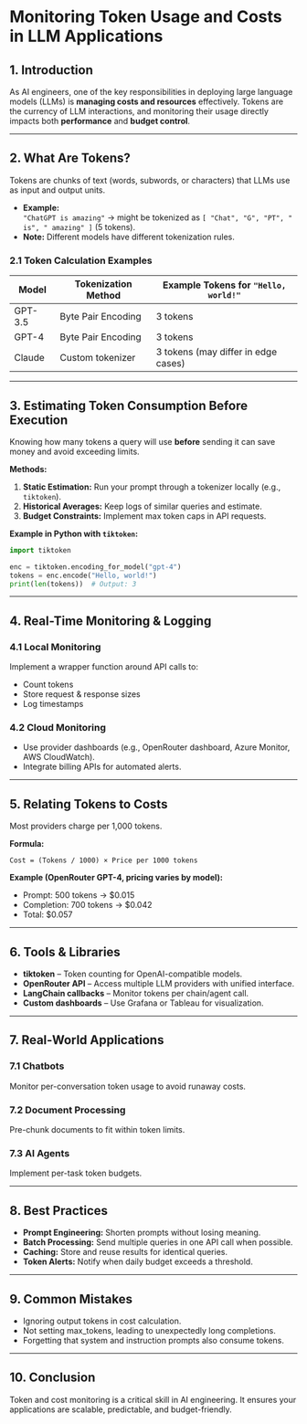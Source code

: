 # Monitoring Token Usage and Costs in LLM Applications

## 1. Introduction
As AI engineers, one of the key responsibilities in deploying large language models (LLMs) is **managing costs and resources** effectively. Tokens are the currency of LLM interactions, and monitoring their usage directly impacts both **performance** and **budget control**.

---

## 2. What Are Tokens?
Tokens are chunks of text (words, subwords, or characters) that LLMs use as input and output units.

- **Example:**  
  `"ChatGPT is amazing"` → might be tokenized as `[ "Chat", "G", "PT", " is", " amazing" ]` (5 tokens).  
- **Note:** Different models have different tokenization rules.

### 2.1 Token Calculation Examples
| Model | Tokenization Method | Example Tokens for `"Hello, world!"` |
|-------|---------------------|---------------------------------------|
| GPT-3.5 | Byte Pair Encoding | 3 tokens |
| GPT-4   | Byte Pair Encoding | 3 tokens |
| Claude  | Custom tokenizer   | 3 tokens (may differ in edge cases) |

---

## 3. Estimating Token Consumption Before Execution
Knowing how many tokens a query will use **before** sending it can save money and avoid exceeding limits.

**Methods:**
1. **Static Estimation:** Run your prompt through a tokenizer locally (e.g., `tiktoken`).
2. **Historical Averages:** Keep logs of similar queries and estimate.
3. **Budget Constraints:** Implement max token caps in API requests.

**Example in Python with `tiktoken`:**
```python
import tiktoken

enc = tiktoken.encoding_for_model("gpt-4")
tokens = enc.encode("Hello, world!")
print(len(tokens))  # Output: 3
```

---

## 4. Real-Time Monitoring & Logging
### 4.1 Local Monitoring

Implement a wrapper function around API calls to:
- Count tokens
- Store request & response sizes
- Log timestamps

### 4.2 Cloud Monitoring

- Use provider dashboards (e.g., OpenRouter dashboard, Azure Monitor, AWS CloudWatch).
- Integrate billing APIs for automated alerts.

---

## 5. Relating Tokens to Costs

Most providers charge per 1,000 tokens.

**Formula:**
```
Cost = (Tokens / 1000) × Price per 1000 tokens
```

**Example (OpenRouter GPT-4, pricing varies by model):**
- Prompt: 500 tokens → $0.015
- Completion: 700 tokens → $0.042
- Total: $0.057

---

## 6. Tools & Libraries

- **tiktoken** – Token counting for OpenAI-compatible models.
- **OpenRouter API** – Access multiple LLM providers with unified interface.
- **LangChain callbacks** – Monitor tokens per chain/agent call.
- **Custom dashboards** – Use Grafana or Tableau for visualization.

---

## 7. Real-World Applications
### 7.1 Chatbots
Monitor per-conversation token usage to avoid runaway costs.

### 7.2 Document Processing
Pre-chunk documents to fit within token limits.

### 7.3 AI Agents
Implement per-task token budgets.

---

## 8. Best Practices

- **Prompt Engineering:** Shorten prompts without losing meaning.
- **Batch Processing:** Send multiple queries in one API call when possible.
- **Caching:** Store and reuse results for identical queries.
- **Token Alerts:** Notify when daily budget exceeds a threshold.

---

## 9. Common Mistakes

- Ignoring output tokens in cost calculation.
- Not setting max_tokens, leading to unexpectedly long completions.
- Forgetting that system and instruction prompts also consume tokens.

---

## 10. Conclusion

Token and cost monitoring is a critical skill in AI engineering. It ensures your applications are scalable, predictable, and budget-friendly.
